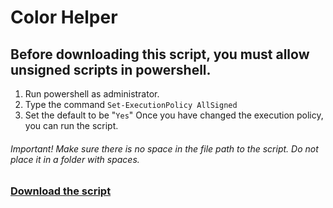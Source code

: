 # Color Helper
## Before downloading this script, you must allow unsigned scripts in powershell.
1. Run powershell as administrator.
2. Type the command `Set-ExecutionPolicy AllSigned`
3. Set the default to be "`Yes`"
Once you have changed the execution policy, you can run the script.
###### Important! Make sure there is no space in the file path to the script. Do not place it in a folder with spaces.
### [Download the script](https://github.com/BatchSource/ColorHelper/blob/master/RGB%20Colorblind%20Helper%20-%20By%20Alex.bat)
